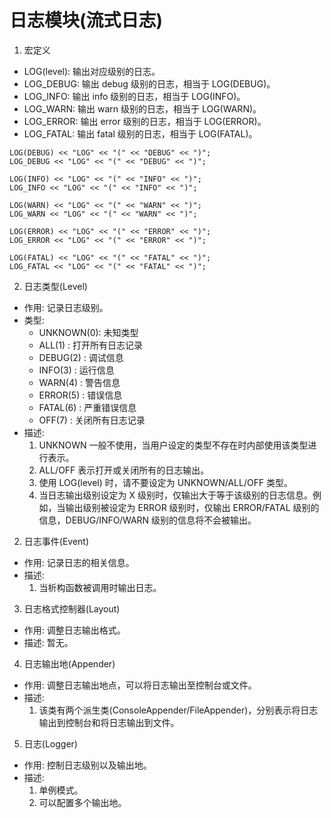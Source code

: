 # 日志模块(流式日志)

1. 宏定义
- LOG(level): 输出对应级别的日志。
- LOG_DEBUG: 输出 debug 级别的日志，相当于 LOG(DEBUG)。
- LOG_INFO: 输出 info 级别的日志，相当于 LOG(INFO)。
- LOG_WARN: 输出 warn 级别的日志，相当于 LOG(WARN)。
- LOG_ERROR: 输出 error 级别的日志，相当于 LOG(ERROR)。
- LOG_FATAL: 输出 fatal 级别的日志，相当于 LOG(FATAL)。
```
LOG(DEBUG) << "LOG" << "(" << "DEBUG" << ")";
LOG_DEBUG << "LOG" << "(" << "DEBUG" << ")";

LOG(INFO) << "LOG" << "(" << "INFO" << ")";
LOG_INFO << "LOG" << "(" << "INFO" << ")";

LOG(WARN) << "LOG" << "(" << "WARN" << ")";
LOG_WARN << "LOG" << "(" << "WARN" << ")";

LOG(ERROR) << "LOG" << "(" << "ERROR" << ")";
LOG_ERROR << "LOG" << "(" << "ERROR" << ")";

LOG(FATAL) << "LOG" << "(" << "FATAL" << ")";
LOG_FATAL << "LOG" << "(" << "FATAL" << ")";
```

2. 日志类型(Level)
- 作用: 记录日志级别。
- 类型:
    - UNKNOWN(0): 未知类型
    - ALL(1)    : 打开所有日志记录
    - DEBUG(2)  : 调试信息
    - INFO(3)   : 运行信息
    - WARN(4)   : 警告信息
    - ERROR(5)  : 错误信息
    - FATAL(6)  : 严重错误信息
    - OFF(7)    : 关闭所有日志记录
- 描述:    
    1. UNKNOWN 一般不使用，当用户设定的类型不存在时内部使用该类型进行表示。
    2. ALL/OFF 表示打开或关闭所有的日志输出。
    3. 使用 LOG(level) 时，请不要设定为 UNKNOWN/ALL/OFF 类型。
    4. 当日志输出级别设定为 X 级别时，仅输出大于等于该级别的日志信息。例如，当输出级别被设定为 ERROR 级别时，仅输出 ERROR/FATAL 级别的信息，DEBUG/INFO/WARN 级别的信息将不会被输出。

2. 日志事件(Event)
- 作用: 记录日志的相关信息。
- 描述:
    1. 当析构函数被调用时输出日志。

3. 日志格式控制器(Layout)
- 作用: 调整日志输出格式。
- 描述: 暂无。 

4. 日志输出地(Appender)
- 作用: 调整日志输出地点，可以将日志输出至控制台或文件。
- 描述:
    1. 该类有两个派生类(ConsoleAppender/FileAppender)，分别表示将日志输出到控制台和将日志输出到文件。 

5. 日志(Logger)
- 作用: 控制日志级别以及输出地。 
- 描述: 
    1. 单例模式。
    2. 可以配置多个输出地。

